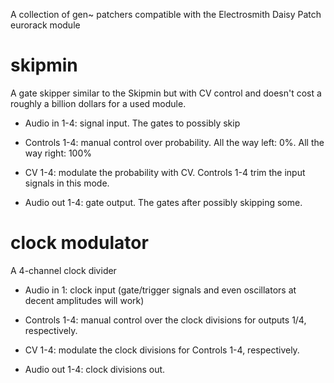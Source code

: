 A collection of gen~ patchers compatible with the Electrosmith Daisy Patch eurorack module

# skipmin

A gate skipper similar to the Skipmin but with CV control and doesn't cost a roughly a billion dollars for a used module.

- Audio in 1-4: signal input. The gates to possibly skip

- Controls 1-4: manual control over probability. All the way left: 0%. All the way right: 100%

- CV 1-4: modulate the probability with CV. Controls 1-4 trim the input signals in this mode.

- Audio out 1-4: gate output. The gates after possibly skipping some.

# clock modulator

A 4-channel clock divider

- Audio in 1: clock input (gate/trigger signals and even oscillators at decent amplitudes will work)

- Controls 1-4: manual control over the clock divisions for outputs 1/4, respectively.

- CV 1-4: modulate the clock divisions for Controls 1-4, respectively.

- Audio out 1-4: clock divisions out.
